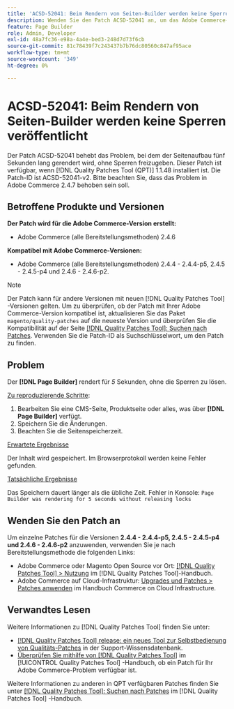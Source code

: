 ```yaml
---
title: 'ACSD-52041: Beim Rendern von Seiten-Builder werden keine Sperren veröffentlicht'
description: Wenden Sie den Patch ACSD-52041 an, um das Adobe Commerce-Problem zu beheben, bei dem der Seitenaufbau fünf Sekunden lang gerendert wird, ohne Sperren zu veröffentlichen.
feature: Page Builder
role: Admin, Developer
exl-id: 48a7fc36-e98a-4a4e-bed3-248d7d73f6cb
source-git-commit: 81c78439f7c243437b7b76dc80560c847af95ace
workflow-type: tm+mt
source-wordcount: '349'
ht-degree: 0%

---
```


# ACSD-52041: Beim Rendern von Seiten-Builder werden keine Sperren veröffentlicht

Der Patch ACSD-52041 behebt das Problem, bei dem der Seitenaufbau fünf Sekunden lang gerendert wird, ohne Sperren freizugeben. Dieser Patch ist verfügbar, wenn [!DNL Quality Patches Tool (QPT)] 1.1.48 installiert ist. Die Patch-ID ist ACSD-52041-v2. Bitte beachten Sie, dass das Problem in Adobe Commerce 2.4.7 behoben sein soll.

## Betroffene Produkte und Versionen

**Der Patch wird für die Adobe Commerce-Version erstellt:**

* Adobe Commerce (alle Bereitstellungsmethoden) 2.4.6

**Kompatibel mit Adobe Commerce-Versionen:**

* Adobe Commerce (alle Bereitstellungsmethoden) 2.4.4 - 2.4.4-p5, 2.4.5 - 2.4.5-p4 und 2.4.6 - 2.4.6-p2.



>[!NOTE]
>
>Der Patch kann für andere Versionen mit neuen [!DNL Quality Patches Tool] -Versionen gelten. Um zu überprüfen, ob der Patch mit Ihrer Adobe Commerce-Version kompatibel ist, aktualisieren Sie das Paket `magento/quality-patches` auf die neueste Version und überprüfen Sie die Kompatibilität auf der Seite [[!DNL Quality Patches Tool]: Suchen nach Patches](https://experienceleague.adobe.com/tools/commerce-quality-patches/index.html). Verwenden Sie die Patch-ID als Suchschlüsselwort, um den Patch zu finden.


## Problem

Der **[!DNL Page Builder]** rendert für *5* Sekunden, ohne die Sperren zu lösen.

<u>Zu reproduzierende Schritte</u>:

1. Bearbeiten Sie eine CMS-Seite, Produktseite oder alles, was über **[!DNL Page Builder]** verfügt.
1. Speichern Sie die Änderungen.
1. Beachten Sie die Seitenspeicherzeit.

<u>Erwartete Ergebnisse</u>

Der Inhalt wird gespeichert. Im Browserprotokoll werden keine Fehler gefunden.

<u>Tatsächliche Ergebnisse</u>

Das Speichern dauert länger als die übliche Zeit.
Fehler in Konsole: ``Page Builder was rendering for 5 seconds without releasing locks``

## Wenden Sie den Patch an

Um einzelne Patches für die Versionen **2.4.4 - 2.4.4-p5, 2.4.5 - 2.4.5-p4 und 2.4.6 - 2.4.6-p2** anzuwenden, verwenden Sie je nach Bereitstellungsmethode die folgenden Links:

* Adobe Commerce oder Magento Open Source vor Ort: [[!DNL Quality Patches Tool] > Nutzung](</help/tools/quality-patches-tool/usage.md>) im [!DNL Quality Patches Tool]-Handbuch.
* Adobe Commerce auf Cloud-Infrastruktur: [Upgrades und Patches > Patches anwenden](https://experienceleague.adobe.com/docs/commerce-cloud-service/user-guide/develop/upgrade/apply-patches.html) im Handbuch Commerce on Cloud Infrastructure.

## Verwandtes Lesen

Weitere Informationen zu [!DNL Quality Patches Tool] finden Sie unter:

* [[!DNL Quality Patches Tool] release: ein neues Tool zur Selbstbedienung von Qualitäts-Patches](https://experienceleague.adobe.com/en/docs/commerce-knowledge-base/kb/announcements/commerce-announcements/magento-quality-patches-released-new-tool-to-self-serve-quality-patches) in der Support-Wissensdatenbank.
* [Überprüfen Sie mithilfe von  [!DNL Quality Patches Tool]](/help/tools/quality-patches-tool/patches-available-in-qpt/check-patch-for-magento-issue-with-magento-quality-patches.md) im [!UICONTROL Quality Patches Tool] -Handbuch, ob ein Patch für Ihr Adobe Commerce-Problem verfügbar ist.


Weitere Informationen zu anderen in QPT verfügbaren Patches finden Sie unter [[!DNL Quality Patches Tool]: Suchen nach Patches](<https://experienceleague.adobe.com/tools/commerce-quality-patches/index.html>) im [!DNL Quality Patches Tool] -Handbuch.

